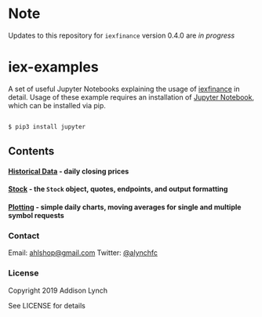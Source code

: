 # Note

Updates to this repository for ``iexfinance`` version 0.4.0 are *in progress*

# iex-examples

A set of useful Jupyter Notebooks explaining the usage of [iexfinance](https://github.com/addisonlynch/iexfinance) in detail. Usage of these example requires an installation of [Jupyter Notebook](https://jupyter.org), which can be installed via pip.

```bash

$ pip3 install jupyter

```

## Contents

#### [Historical Data](https://github.com/addisonlynch/iex-examples/blob/master/examples/Historical%20Data.ipynb) - daily closing prices
#### [Stock](https://github.com/addisonlynch/iex-examples/blob/master/examples/stocks.ipynb) - the ``Stock`` object, quotes, endpoints, and output formatting
#### [Plotting](https://github.com/addisonlynch/iex-examples/blob/master/examples/Plotting.ipynb) - simple daily charts, moving averages for single and multiple symbol requests

### Contact

Email: <ahlshop@gmail.com>
Twitter: [@alynchfc](https://twitter.com/alynchfc)

### License

Copyright 2019 Addison Lynch

See LICENSE for details

